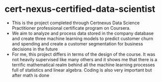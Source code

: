 # cert-nexus-certified-data-scientist
* This is the project completed through Certnexus Data Science Practitioner professional certificate program on Coursera.
* We aim to analyze and process data stored in the company database and create three machine learning models to predict customer churn and spending and create a customer segmentation for business decisions in the future
* For me, this project differs in terms of the design of the course. It was not heavily supervised like many others and it shows me that there is a terrific mathematical realm behind all the machine learning processes full of statistics and linear algebra. Coding is also very important but after math is done
